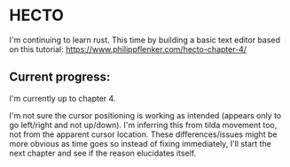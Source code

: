 # HECTO

I'm continuing to learn rust. This time by building a basic text editor based on this tutorial: https://www.philippflenker.com/hecto-chapter-4/

## Current progress:

I'm currently up to chapter 4. 

I'm not sure the cursor positioning is working as intended (appears only to go left/right and not up/down). I'm inferring this from tilda movement too, not from the apparent cursor location. These differences/issues might be more obvious as time goes so instead of fixing immediately, I'll start the next chapter and see if the reason elucidates itself. 